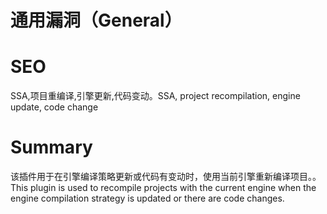 # 通用漏洞（General）
# SEO
SSA,项目重编译,引擎更新,代码变动。SSA, project recompilation, engine update, code change
# Summary
该插件用于在引擎编译策略更新或代码有变动时，使用当前引擎重新编译项目。。This plugin is used to recompile projects with the current engine when the engine compilation strategy is updated or there are code changes.
